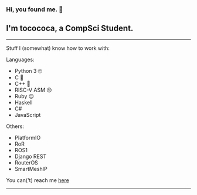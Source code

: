 ### Hi, you found me. 👋
## I'm tocococa, a CompSci Student.
---

Stuff I (somewhat) know how to work with:

Languages:

 - Python 3 🙄
 - C 💖
 - C++ 🤖 
 - RISC-V ASM 😐
 - Ruby 😒
 - Haskell
 - C#
 - JavaScript

Others:

 - PlatformIO
 - RoR
 - ROS1
 - Django REST
 - RouterOS
 - SmartMeshIP

You can('t) reach me [here](https://tocococa.github.io/)

---


